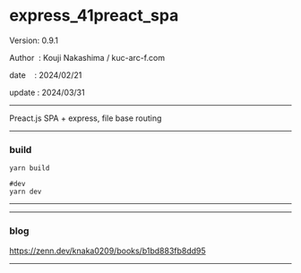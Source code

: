 ﻿# express_41preact_spa

 Version: 0.9.1

 Author  : Kouji Nakashima / kuc-arc-f.com

 date    : 2024/02/21

 update : 2024/03/31 

***

Preact.js SPA + express, file base routing

***
### build

```
yarn build

#dev
yarn dev

```

***


***
### blog

https://zenn.dev/knaka0209/books/b1bd883fb8dd95

***

